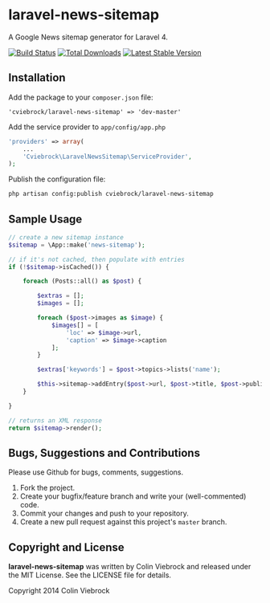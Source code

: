 # laravel-news-sitemap

A Google News sitemap generator for Laravel 4.

[![Build Status](https://travis-ci.org/cviebrock/eloquent-sluggable.svg)](https://travis-ci.org/cviebrock/laravel-news-sitemap)
[![Total Downloads](https://poser.pugx.org/cviebrock/laravel-news-sitemap/downloads.png)](https://packagist.org/packages/cviebrock/laravel-news-sitemap)
[![Latest Stable Version](https://poser.pugx.org/cviebrock/laravel-news-sitemap/v/stable.png)](https://packagist.org/packages/cviebrock/laravel-news-sitemap)



## Installation

Add the package to your `composer.json` file:

```
'cviebrock/laravel-news-sitemap' => 'dev-master'
```

Add the service provider to `app/config/app.php`

```php
'providers' => array(
    ...
    'Cviebrock\LaravelNewsSitemap\ServiceProvider',
);
```

Publish the configuration file:

```sh
php artisan config:publish cviebrock/laravel-news-sitemap
```



## Sample Usage

```php
// create a new sitemap instance
$sitemap = \App::make('news-sitemap');

// if it's not cached, then populate with entries
if (!$sitemap->isCached()) {

    foreach (Posts::all() as $post) {

		$extras = [];
		$images = [];

		foreach ($post->images as $image) {
			$images[] = [
			    'loc' => $image->url,
			    'caption' => $image->caption
            ];
		}

		$extras['keywords'] = $post->topics->lists('name');

		$this->sitemap->addEntry($post->url, $post->title, $post->published_at, $extras, $images);
	}

}

// returns an XML response
return $sitemap->render();
```



## Bugs, Suggestions and Contributions

Please use Github for bugs, comments, suggestions.

1. Fork the project.
2. Create your bugfix/feature branch and write your (well-commented) code.
3. Commit your changes and push to your repository.
4. Create a new pull request against this project's `master` branch.



## Copyright and License

**laravel-news-sitemap** was written by Colin Viebrock and released under the MIT License. See the LICENSE file for details.

Copyright 2014 Colin Viebrock
